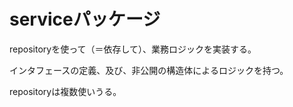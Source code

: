 # serviceパッケージ

repositoryを使って（＝依存して）、業務ロジックを実装する。

インタフェースの定義、及び、非公開の構造体によるロジックを持つ。

repositoryは複数使いうる。
